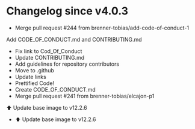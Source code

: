 # Changelog since v4.0.3
- Merge pull request #244 from brenner-tobias/add-code-of-conduct-1

Add CODE_OF_CONDUCT.md and CONTRIBUTING.md 
- Fix link to Cod_Of_Conduct 
- Update CONTRIBUTING.md 
- Add guidelines for repository contributors 
- Move to .github 
- Update links 
- Prettified Code! 
- Create CODE_OF_CONDUCT.md 
- Merge pull request #241 from brenner-tobias/elcajon-p1

⬆️ Update base image to v12.2.6 
- ⬆️ Update base image to v12.2.6 
